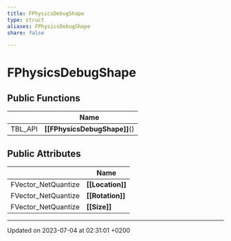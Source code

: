 ```yaml
---
title: FPhysicsDebugShape
type: struct
aliases: FPhysicsDebugShape
share: false

---
```


# FPhysicsDebugShape





## Public Functions

|                | Name           |
| -------------- | -------------- |
| TBL_API | **[[FPhysicsDebugShape]]**() |

## Public Attributes

|                | Name           |
| -------------- | -------------- |
| FVector_NetQuantize | **[[Location]]**  |
| FVector_NetQuantize | **[[Rotation]]**  |
| FVector_NetQuantize | **[[Size]]**  |

-------------------------------

Updated on 2023-07-04 at 02:31:01 +0200